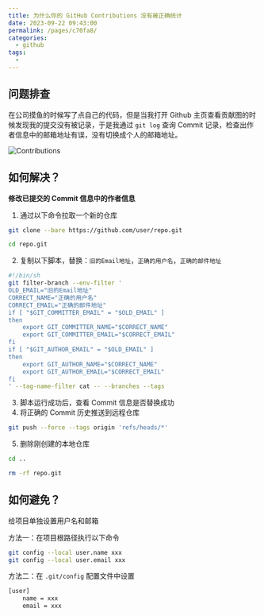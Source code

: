 ```yaml
---
title: 为什么你的 GitHub Contributions 没有被正确统计
date: 2023-09-22 09:43:00
permalink: /pages/c70fa8/
categories: 
  - github
tags: 
  - 
---
```


## 问题排查

在公司摸鱼的时候写了点自己的代码，但是当我打开 Github 主页查看贡献图的时候发现我的提交没有被记录，于是我通过 `git log` 查询 Commit 记录，检查出作者信息中的邮箱地址有误，没有切换成个人的邮箱地址。

![Contributions](/images/github-contribute_1.webp)

## 如何解决？

**修改已提交的 Commit 信息中的作者信息**

1. 通过以下命令拉取一个新的仓库

```bash
git clone --bare https://github.com/user/repo.git

cd repo.git
```

2. 复制以下脚本，替换：`旧的Email地址`，`正确的用户名`，`正确的邮件地址`

```bash
#!/bin/sh
git filter-branch --env-filter '
OLD_EMAIL="旧的Email地址"
CORRECT_NAME="正确的用户名"
CORRECT_EMAIL="正确的邮件地址"
if [ "$GIT_COMMITTER_EMAIL" = "$OLD_EMAIL" ]
then
    export GIT_COMMITTER_NAME="$CORRECT_NAME"
    export GIT_COMMITTER_EMAIL="$CORRECT_EMAIL"
fi
if [ "$GIT_AUTHOR_EMAIL" = "$OLD_EMAIL" ]
then
    export GIT_AUTHOR_NAME="$CORRECT_NAME"
    export GIT_AUTHOR_EMAIL="$CORRECT_EMAIL"
fi
' --tag-name-filter cat -- --branches --tags
```

3. 脚本运行成功后，查看 Commit 信息是否替换成功
4. 将正确的 Commit 历史推送到远程仓库

```bash
git push --force --tags origin 'refs/heads/*'
```

5. 删除刚创建的本地仓库

```bash
cd ..

rm -rf repo.git
```

## 如何避免？

给项目单独设置用户名和邮箱

方法一：在项目根路径执行以下命令

```bash
git config --local user.name xxx
git config --local user.email xxx
```

方法二：在 `.git/config` 配置文件中设置

```bash
[user]
    name = xxx
    email = xxx
```

